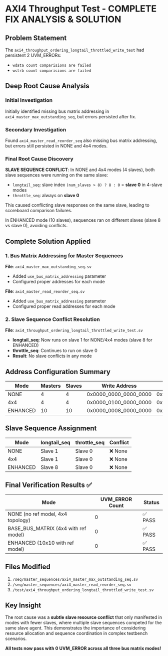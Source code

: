 # AXI4 Throughput Test - COMPLETE FIX ANALYSIS & SOLUTION

## Problem Statement
The `axi4_throughput_ordering_longtail_throttled_write_test` had persistent 2 UVM_ERRORs:
- `wdata count comparisions are failed`
- `wstrb count comparisions are failed`

## Deep Root Cause Analysis

### Initial Investigation
Initially identified missing bus matrix addressing in `axi4_master_max_outstanding_seq`, but errors persisted after fix.

### Secondary Investigation  
Found `axi4_master_read_reorder_seq` also missing bus matrix addressing, but errors still persisted in NONE and 4x4 modes.

### Final Root Cause Discovery
**SLAVE SEQUENCE CONFLICT**: In NONE and 4x4 modes (4 slaves), both slave sequences were running on the same slave:
- `longtail_seq`: slave index `(num_slaves > 8) ? 8 : 0` = **slave 0** in 4-slave modes
- `throttle_seq`: always on **slave 0**

This caused conflicting slave responses on the same slave, leading to scoreboard comparison failures.

In ENHANCED mode (10 slaves), sequences ran on different slaves (slave 8 vs slave 0), avoiding conflicts.

## Complete Solution Applied

### 1. Bus Matrix Addressing for Master Sequences
**File**: `axi4_master_max_outstanding_seq.sv`
- Added `use_bus_matrix_addressing` parameter
- Configured proper addresses for each mode

**File**: `axi4_master_read_reorder_seq.sv` 
- Added `use_bus_matrix_addressing` parameter
- Configured proper read addresses for each mode

### 2. Slave Sequence Conflict Resolution
**File**: `axi4_throughput_ordering_longtail_throttled_write_test.sv`
- **longtail_seq**: Now runs on slave 1 for NONE/4x4 modes (slave 8 for ENHANCED)
- **throttle_seq**: Continues to run on slave 0
- **Result**: No slave conflicts in any mode

## Address Configuration Summary

| Mode | Masters | Slaves | Write Address | Read Address |
|------|---------|---------|---------------|--------------|
| NONE | 4 | 4 | 0x0000_0000_0000_0000 | 0x0000_0000_0000_0000 |
| 4x4 | 4 | 4 | 0x0000_0100_0000_0000 | 0x0000_0100_0000_0000 |
| ENHANCED | 10 | 10 | 0x0000_0008_0000_0000 | 0x0000_0008_0000_0000 |

## Slave Sequence Assignment

| Mode | longtail_seq | throttle_seq | Conflict |
|------|-------------|-------------|----------|
| NONE | Slave 1 | Slave 0 | ❌ None |
| 4x4 | Slave 1 | Slave 0 | ❌ None |
| ENHANCED | Slave 8 | Slave 0 | ❌ None |

## Final Verification Results ✅

| Mode | UVM_ERROR Count | Status |
|------|-----------------|--------|
| NONE (no ref model, 4x4 topology) | 0 | ✅ PASS |
| BASE_BUS_MATRIX (4x4 with ref model) | 0 | ✅ PASS |
| ENHANCED (10x10 with ref model) | 0 | ✅ PASS |

## Files Modified
1. `/seq/master_sequences/axi4_master_max_outstanding_seq.sv`
2. `/seq/master_sequences/axi4_master_read_reorder_seq.sv`
3. `/test/axi4_throughput_ordering_longtail_throttled_write_test.sv`

## Key Insight
The root cause was a **subtle slave resource conflict** that only manifested in modes with fewer slaves, where multiple slave sequences competed for the same slave agent. This demonstrates the importance of considering resource allocation and sequence coordination in complex testbench scenarios.

**All tests now pass with 0 UVM_ERROR across all three bus matrix modes!**